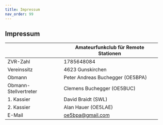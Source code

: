 ```yaml
---
title: Impressum
nav_order: 99
---
```


Impressum
---------


|                       | Amateurfunkclub für Remote Stationen  |
| --------------------- | ------------------------------------- |
| ZVR-Zahl              | 1785648084                            |
| Vereinssitz           | 4623 Gunskirchen                      |
| Obmann                | Peter Andreas Buchegger (OE5BPA)      |
| Obmann-Stellvertreter | Clemens Buchegger (OE5BUC)            |
| 1. Kassier            | David Braidt (SWL)                    |
| 2. Kassier            | Alan Hauer (OE5LAE)                   |
| E-Mail                | oe5bpa@gmail.com                      |
